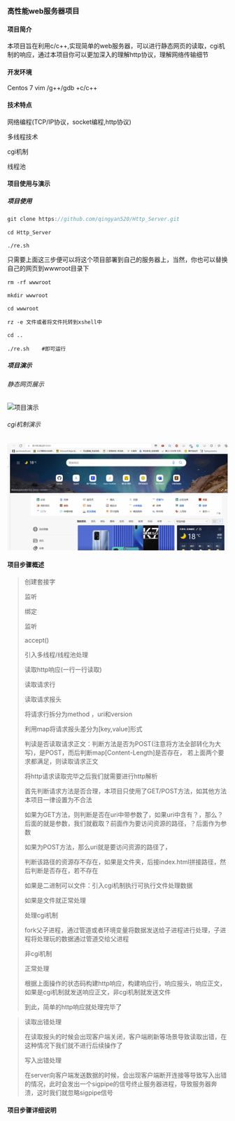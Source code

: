 ### 高性能web服务器项目

#### 项目简介

本项目旨在利用c/c++,实现简单的web服务器，可以进行静态网页的读取，cgi机制的响应，通过本项目你可以更加深入的理解http协议，理解网络传输细节



#### 开发环境

Centos 7 vim /g++/gdb +c/c++



#### 技术特点

网络编程(TCP/IP协议，socket编程,http协议)

多线程技术

cgi机制

线程池

#### 项目使用与演示

##### 项目使用

```cpp
git clone https://github.com/qingyan520/Http_Server.git
```

```shell
cd Http_Server
```

```
./re.sh
```

只需要上面这三步便可以将这个项目部署到自己的服务器上，当然，你也可以替换自己的网页到wwwroot目录下

```shell
rm -rf wwwroot
```

```shell
mkdir wwwroot
```

```shell
cd wwwroot
```

```shell
rz -e 文件或者将文件托转到xshell中 
```

```shell
cd ..
```

```shell
./re.sh    #即可运行
```

##### 项目演示

###### 静态网页展示

![项目演示](https://raw.githubusercontent.com/qingyan520/Cloud_img/master/img/%E9%A1%B9%E7%9B%AE%E6%BC%94%E7%A4%BA.gif)

###### cgi机制演示

![cgi项目演示](https://raw.githubusercontent.com/qingyan520/Cloud_img/master/img/cgi%E9%A1%B9%E7%9B%AE%E6%BC%94%E7%A4%BA.gif)



#### 项目步骤概述

> 创建套接字
>
> 监听
>
> 绑定
>
> 监听
>
> accept()
>
> 引入多线程/线程池处理
>
> 读取http响应(一行一行读取)
>
> 读取请求行
>
> 读取请求报头
>
> 将请求行拆分为method ，uri和version
>
> 利用map将请求报头差分为[key,value]形式
>
> 判读是否读取请求正文：判断方法是否为POST(注意将方法全部转化为大写)，是POST，而后判断map[Content-Length]是否存在， 若上面两个要求都满足，则读取请求正文
>
> 将http请求读取完毕之后我们就需要进行http解析
>
> 首先判断请求方法是否合理，本项目只使用了GET/POST方法，如其他方法本项目一律设置为不合法
>
> 如果为GET方法，则判断是否在uri中带参数了，如果uri中含有？，那么？后面的就是参数，我们就截取？前面作为要访问资源的路径，？后面作为参数
>
> 如果为POST方法，那么uri就是要访问资源的路径了，
>
> 判断该路径的资源存不存在，如果是文件夹，后接index.html拼接路径，然后判断是否存在，若不存在
>
> 如果是二进制可以文件：引入cgi机制执行可执行文件处理数据
>
> 如果是文件就正常处理
>
> 处理cgi机制
>
> fork父子进程，通过管道或者环境变量将数据发送给子进程进行处理，子进程将处理玩的数据通过管道交给父进程
>
> 非cgi机制
>
> 正常处理
>
> 根据上面操作的状态码构建http响应，构建响应行，响应报头，响应正文，如果是cgi机制就发送响应正文，非cgi机制就发送文件
>
> 到此，简单的http响应就处理完毕了
>

> 
>
> 读取出错处理
>
> 在读取报头的时候会出现客户端关闭，客户端刷新等场景导致读取出错，在这种情况下我们就不进行后续操作了
>
> 写入出错处理
>
> 在server向客户端发送数据的时候，会出现客户端断开连接等导致写入出错的情况，此时会发出一个sigpipe的信号终止服务器进程，导致服务器奔溃，这时我们就忽略sigpipe信号
>

#### 项目步骤详细说明



